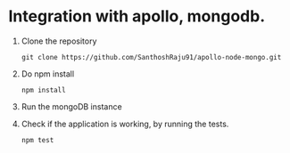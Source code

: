 # Integration with apollo, mongodb.


1. Clone the repository

   `git clone https://github.com/SanthoshRaju91/apollo-node-mongo.git`

2. Do npm install
   
   `npm install`

3. Run the mongoDB instance

4. Check if the application is working, by running the tests.
   
   `npm test`
